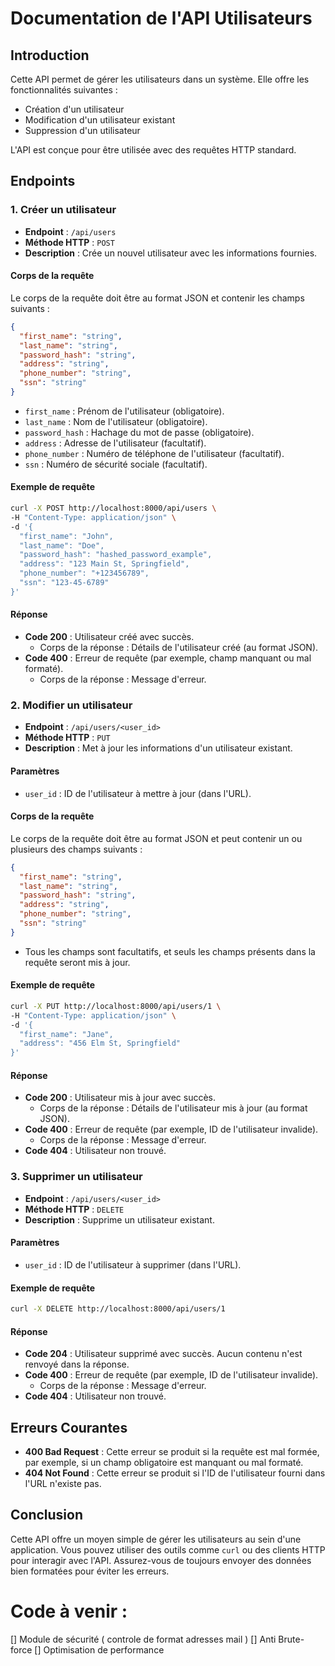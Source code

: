 # Documentation de l'API Utilisateurs

## Introduction

Cette API permet de gérer les utilisateurs dans un système. Elle offre les fonctionnalités suivantes :

- Création d'un utilisateur
- Modification d'un utilisateur existant
- Suppression d'un utilisateur

L'API est conçue pour être utilisée avec des requêtes HTTP standard.

## Endpoints

### 1. Créer un utilisateur

- **Endpoint** : `/api/users`
- **Méthode HTTP** : `POST`
- **Description** : Crée un nouvel utilisateur avec les informations fournies.

#### Corps de la requête

Le corps de la requête doit être au format JSON et contenir les champs suivants :

```json
{
  "first_name": "string",
  "last_name": "string",
  "password_hash": "string",
  "address": "string",
  "phone_number": "string",
  "ssn": "string"
}
```

- `first_name` : Prénom de l'utilisateur (obligatoire).
- `last_name` : Nom de l'utilisateur (obligatoire).
- `password_hash` : Hachage du mot de passe (obligatoire).
- `address` : Adresse de l'utilisateur (facultatif).
- `phone_number` : Numéro de téléphone de l'utilisateur (facultatif).
- `ssn` : Numéro de sécurité sociale (facultatif).

#### Exemple de requête

```bash
curl -X POST http://localhost:8000/api/users \
-H "Content-Type: application/json" \
-d '{
  "first_name": "John",
  "last_name": "Doe",
  "password_hash": "hashed_password_example",
  "address": "123 Main St, Springfield",
  "phone_number": "+123456789",
  "ssn": "123-45-6789"
}'
```

#### Réponse

- **Code 200** : Utilisateur créé avec succès.
  - Corps de la réponse : Détails de l'utilisateur créé (au format JSON).
- **Code 400** : Erreur de requête (par exemple, champ manquant ou mal formaté).
  - Corps de la réponse : Message d'erreur.

### 2. Modifier un utilisateur

- **Endpoint** : `/api/users/<user_id>`
- **Méthode HTTP** : `PUT`
- **Description** : Met à jour les informations d'un utilisateur existant.

#### Paramètres

- `user_id` : ID de l'utilisateur à mettre à jour (dans l'URL).

#### Corps de la requête

Le corps de la requête doit être au format JSON et peut contenir un ou plusieurs des champs suivants :

```json
{
  "first_name": "string",
  "last_name": "string",
  "password_hash": "string",
  "address": "string",
  "phone_number": "string",
  "ssn": "string"
}
```

- Tous les champs sont facultatifs, et seuls les champs présents dans la requête seront mis à jour.

#### Exemple de requête

```bash
curl -X PUT http://localhost:8000/api/users/1 \
-H "Content-Type: application/json" \
-d '{
  "first_name": "Jane",
  "address": "456 Elm St, Springfield"
}'
```

#### Réponse

- **Code 200** : Utilisateur mis à jour avec succès.
  - Corps de la réponse : Détails de l'utilisateur mis à jour (au format JSON).
- **Code 400** : Erreur de requête (par exemple, ID de l'utilisateur invalide).
  - Corps de la réponse : Message d'erreur.
- **Code 404** : Utilisateur non trouvé.

### 3. Supprimer un utilisateur

- **Endpoint** : `/api/users/<user_id>`
- **Méthode HTTP** : `DELETE`
- **Description** : Supprime un utilisateur existant.

#### Paramètres

- `user_id` : ID de l'utilisateur à supprimer (dans l'URL).

#### Exemple de requête

```bash
curl -X DELETE http://localhost:8000/api/users/1
```

#### Réponse

- **Code 204** : Utilisateur supprimé avec succès. Aucun contenu n'est renvoyé dans la réponse.
- **Code 400** : Erreur de requête (par exemple, ID de l'utilisateur invalide).
  - Corps de la réponse : Message d'erreur.
- **Code 404** : Utilisateur non trouvé.

## Erreurs Courantes

- **400 Bad Request** : Cette erreur se produit si la requête est mal formée, par exemple, si un champ obligatoire est manquant ou mal formaté.
- **404 Not Found** : Cette erreur se produit si l'ID de l'utilisateur fourni dans l'URL n'existe pas.

## Conclusion

Cette API offre un moyen simple de gérer les utilisateurs au sein d'une application. Vous pouvez utiliser des outils comme `curl` ou des clients HTTP pour interagir avec l'API. Assurez-vous de toujours envoyer des données bien formatées pour éviter les erreurs.

# Code à venir :

[] Module de sécurité ( controle de format adresses mail )
[] Anti Brute-force
[] Optimisation de performance
